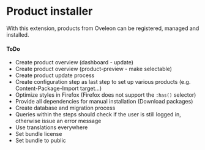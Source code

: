 # Product installer
With this extension, products from Oveleon can be registered, managed and installed.

#### ToDo
- Create product overview (dashboard - update)
- Create product overview (product-preview - make selectable)
- Create product update process
- Create configuration step as last step to set up various products (e.g. Content-Package-Import target...) 
- Optimize styles in Firefox (Firefox does not support the `:has()` selector)
- Provide all dependencies for manual installation (Download packages)
- Create database and migration process
- Queries within the steps should check if the user is still logged in, otherwise issue an error message
- Use translations everywhere
- Set bundle license
- Set bundle to public
